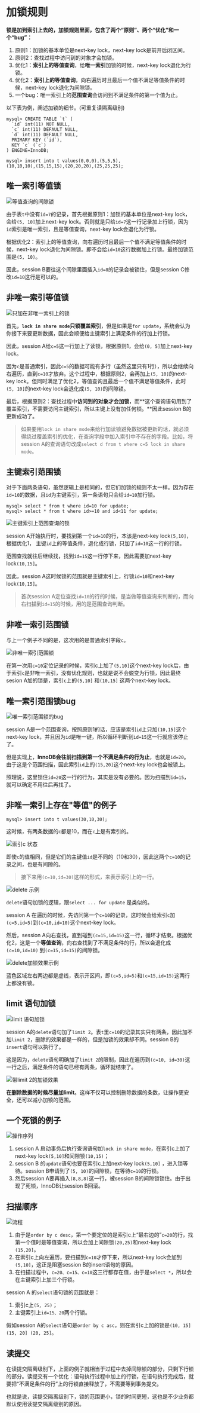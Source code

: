 # 加锁规则

**锁是加到索引上去的，加锁规则里面，包含了两个“原则”、两个“优化”和一个“bug”：**

1. 原则1：加锁的基本单位是next-key lock，next-key lock是前开后闭区间。
2. 原则2：查找过程中访问到的对象才会加锁。
3. 优化1：**索引上的等值查询**，给**唯一索引**加锁的时候，next-key lock退化为行锁。
4. 优化2：**索引上的等值查询**，向右遍历时且最后一个值不满足等值条件的时候，next-key lock退化为间隙锁。
5. 一个bug：唯一索引上的**范围查询**会访问到不满足条件的第一个值为止。

以下表为例，阐述加锁的细节。\(可重复读隔离级别\)

```text
mysql> CREATE TABLE `t` (
  `id` int(11) NOT NULL,
  `c` int(11) DEFAULT NULL,
  `d` int(11) DEFAULT NULL,
  PRIMARY KEY (`id`),
  KEY `c` (`c`)
) ENGINE=InnoDB;

mysql> insert into t values(0,0,0),(5,5,5),
(10,10,10),(15,15,15),(20,20,20),(25,25,25);
```

## 唯一索引等值锁

![等值查询的间隙锁](jia-suo-gui-ze.assets/585dfa8d0dd71171a6fa16bed4ba816c.png)

由于表`t`中没有`id=7`的记录，首先根据原则1：加锁的基本单位是next-key lock，会给`(5, 10]`加上next-key lock。否则就是只给`id=7`这一行记录加上行锁，因为`id`索引是唯一索引，且是等值查询，next-key lock会退化为行锁。

根据优化2：索引上的等值查询，向右遍历时且最后一个值不满足等值条件的时候，next-key lock退化为间隙锁。即不会给`id=10`这行数据加上行锁。最终加锁范围是`(5, 10)`。

因此，session B要往这个间隙里面插入`id=8`的记录会被锁住，但是session C修改`id=10`这行是可以的。

## 非唯一索引等值锁

![只加在非唯一索引上的锁](jia-suo-gui-ze.assets/465990fe8f6b418ca3f9992bd1bb5465.png)

首先，**`lock in share mode`只锁覆盖索引**，但是如果是`for update`，系统会认为你接下来要更新数据，因此会顺便给主键索引上满足条件的行加上行锁。

因此，session A给`c=5`这一行加上了读锁，根据原则1，会给`(0, 5]`加上next-key lock。

因为`c`是普通索引，因此`c=5`的数据可能有多行（虽然这里只有1行），所以会继续向右遍历，直到`c=10`才放弃。这个过程中，根据原则2，会再加上`(5, 10]`的next-key lock。但同时满足了优化2，等值查询且最后一个值不满足等值条件，此时`(5, 10]`的next-key lock会退化成`(5, 10)`的间隙锁。

最后，根据原则2：查找过程中**访问到的对象才会加锁**，而**这个查询语句用到了覆盖索引，不需要访问主键索引，所以主键上没有加任何锁。**因此session B的更新成功了。

> 如果要用`lock in share mode`来给行加读锁避免数据被更新的话，就必须得绕过覆盖索引的优化，在查询字段中加入索引中不存在的字段。比如，将session A的查询语句改成`select d from t where c=5 lock in share mode`。

## 主键索引范围锁

对于下面两条语句，虽然逻辑上是相同的，但它们加锁的规则不太一样。因为存在`id=10`的数据，且`id`为主键索引，第一条语句只会给`id=10`加行锁。

```text
mysql> select * from t where id=10 for update;
mysql> select * from t where id>=10 and id<11 for update;
```

![主键索引上范围查询的锁](jia-suo-gui-ze.assets/30b839bf941f109b04f1a36c302aea80.png)

session A开始执行时，要找到第一个`id=10`的行，本该是next-key lock`(5,10]`，根据优化1， 主键`id`上的等值条件，退化成行锁，只加了`id=10`这一行的行锁。

范围查找就往后继续找，找到`id=15`这一行停下来，因此需要加next-key lock`(10,15]`。

因此，session A这时候锁的范围就是主键索引上，行锁`id=10`和next-key lock`(10,15]`。

> 首次session A定位查找`id=10`的行的时候，是当做等值查询来判断的，而向右扫描到`id=15`的时候，用的是范围查询判断。

## 非唯一索引范围锁

与上一个例子不同的是，这次用的是普通索引字段`c`。

![非唯一索引范围锁](jia-suo-gui-ze.assets/7381475e9e951628c9fc907f5a57697a.png)

在第一次用`c=10`定位记录的时候，索引c上加了`(5,10]`这个next-key lock后，由于索引`c`是非唯一索引，没有优化规则，也就是说不会蜕变为行锁，因此最终sesion A加的锁是，索引`c`上的`(5,10]` 和`(10,15]` 这两个next-key lock。

## 唯一索引范围锁bug

![唯一索引范围锁的bug](jia-suo-gui-ze.assets/b105f8c4633e8d3a84e6422b1b1a316d.png)

session A是一个范围查询，按照原则1的话，应该是索引`id`上只加`(10,15]`这个next-key lock，并且因为`id`是唯一键，所以循环判断到`id=15`这一行就应该停止了。

但是实现上，**InnoDB会往前扫描到第一个不满足条件的行为止**，也就是`id=20`。由于这是个范围扫描，因此索引`id`上的`(15,20]`这个next-key lock也会被锁上。

照理说，这里锁住`id=20`这一行的行为，其实是没有必要的。因为扫描到`id=15`，就可以确定不用往后再找了。

## 非唯一索引上存在"等值"的例子

```text
mysql> insert into t values(30,10,30);
```

这时候，有两条数据的`c`都是10，而在`c`上是有索引的。

![索引c 状态](jia-suo-gui-ze.assets/1587551437462.png)

即使`c`的值相同，但是它们的主键值`id`是不同的（10和30），因此这两个`c=10`的记录之间，也是有间隙的。

> 接下来用`(c=10,id=30)`这样的形式，来表示索引上的一行。

![delete 示例](jia-suo-gui-ze.assets/b55fb0a1cac3500b60e1cf9779d2da78.png)

`delete`语句加锁的逻辑，跟`select ... for update` 是类似的。

session A 在遍历的时候，先访问第一个`c=10`的记录，这时候会给索引`c`加`(c=5,id=5)`到`(c=10,id=10)`这个next-key lock。

然后，session A向右查找，直到碰到`(c=15,id=15)`这一行，循环才结束。根据优化2，这是一个**等值查询**，向右查找到了不满足条件的行，所以会退化成`(c=10,id=10)` 到`(c=15,id=15)`的间隙锁。

![delete加锁效果示例](jia-suo-gui-ze.assets/1587551880499.png)

蓝色区域左右两边都是虚线，表示开区间，即`(c=5,id=5)`和`(c=15,id=15)`这两行上都没有锁。

## limit 语句加锁

![limit 语句加锁](jia-suo-gui-ze.assets/afc3a08ae7a254b3251e41b2a6dae02e.png)

session A的`delete`语句加了`limit 2`。表`t`里`c=10`的记录其实只有两条，因此加不加`limit 2`，删除的效果都是一样的，但是加锁的效果却不同。session B的`insert`语句可以执行了。

这是因为，`delete`语句明确加了`limit 2`的限制，因此在遍历到`(c=10, id=30)`这一行之后，满足条件的语句已经有两条，循环就结束了。

![带limit 2的加锁效果](jia-suo-gui-ze.assets/1587551941024.png)

**在删除数据的时候尽量加limit**。这样不仅可以控制删除数据的条数，让操作更安全，还可以减小加锁的范围。

## 一个死锁的例子

![操作序列](jia-suo-gui-ze.assets/7b911a4c995706e8aa2dd96ff0f36506.png)

1. session A 启动事务后执行查询语句加`lock in share mode`，在索引c上加了next-key lock`(5,10]`和间隙锁`(10,15)`；
2. session B 的`update`语句也要在索引c上加next-key lock`(5,10]` ，进入锁等待。session B申请到了`(5, 10)`的间隙锁，在等待`c=10`的行锁。
3. 然后session A要再插入`(8,8,8)`这一行，被session B的间隙锁锁住。由于出现了死锁，InnoDB让session B回滚。

## 扫描顺序

![流程](jia-suo-gui-ze.assets/3a7578e104612a188a2d574eaa3bd81e.png)

1. 由于是`order by c desc`，第一个要定位的是索引c上“最右边的”`c=20`的行，找第一个值时是等值查询，所以会加上间隙锁`(20,25)`和next-key lock `(15,20]`。
2. 在索引c上向左遍历，要扫描到`c=10`才停下来，所以next-key lock会加到`(5,10]`，这正是阻塞session B的insert语句的原因。
3. 在扫描过程中，`c=20、c=15、c=10`这三行都存在值，由于是`select *`，所以会在主键索引上加三个行锁。

session A 的`select`语句锁的范围就是：

1. 索引c上`(5, 25)`；
2. 主键索引上`id=15、20`两个行锁。

假如session A的`select`语句是`order by c asc`，则在索引c上加的锁是`(10, 15] (15, 20] (20, 25]`。

## 读提交

在读提交隔离级别下，上面的例子就相当于过程中去掉间隙锁的部分，只剩下行锁的部分。读提交有一个优化：语句执行过程中加上的行锁，在语句执行完成后，就要把“不满足条件的行”上的行锁直接释放了，不需要等到事务提交。

也就是说，读提交隔离级别下，锁的范围更小，锁的时间更短，这也是不少业务都默认使用读提交隔离级别的原因。

